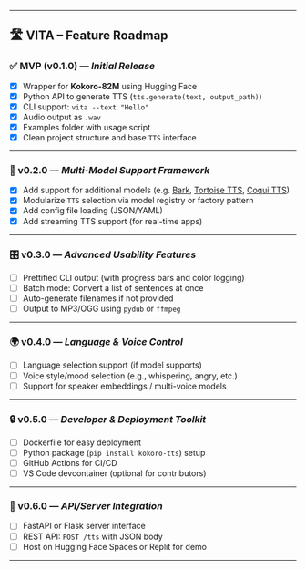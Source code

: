 
---

## 🛣️ VITA – Feature Roadmap

### ✅ MVP (v0.1.0) — *Initial Release*
- [x] Wrapper for **Kokoro-82M** using Hugging Face
- [x] Python API to generate TTS (`tts.generate(text, output_path)`)
- [x] CLI support: `vita --text "Hello"`
- [x] Audio output as `.wav`
- [x] Examples folder with usage script
- [x] Clean project structure and base `TTS` interface

---

### 🚀 v0.2.0 — *Multi-Model Support Framework*
- [x] Add support for additional models (e.g. [Bark](https://github.com/suno-ai/bark), [Tortoise TTS](https://github.com/neonbjb/tortoise-tts), [Coqui TTS](https://github.com/coqui-ai/TTS))
- [x] Modularize `TTS` selection via model registry or factory pattern
- [x] Add config file loading (JSON/YAML)
- [x] Add streaming TTS support (for real-time apps)

---

### 🎛️ v0.3.0 — *Advanced Usability Features*
- [ ] Prettified CLI output (with progress bars and color logging)
- [ ] Batch mode: Convert a list of sentences at once
- [ ] Auto-generate filenames if not provided
- [ ] Output to MP3/OGG using `pydub` or `ffmpeg` 

---

### 🌍 v0.4.0 — *Language & Voice Control*
- [ ] Language selection support (if model supports)
- [ ] Voice style/mood selection (e.g., whispering, angry, etc.)
- [ ] Support for speaker embeddings / multi-voice models

---

### 🔒 v0.5.0 — *Developer & Deployment Toolkit*
- [ ] Dockerfile for easy deployment
- [ ] Python package (`pip install kokoro-tts`) setup
- [ ] GitHub Actions for CI/CD
- [ ] VS Code devcontainer (optional for contributors)

---

### 📱 v0.6.0 — *API/Server Integration*
- [ ] FastAPI or Flask server interface
- [ ] REST API: `POST /tts` with JSON body
- [ ] Host on Hugging Face Spaces or Replit for demo

---
